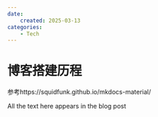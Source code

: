 ```yaml
---
date:
    created: 2025-03-13
categories:
    - Tech
---
```


# 博客搭建历程

参考https://squidfunk.github.io/mkdocs-material/


<!-- more -->

All the text here appears in the blog post